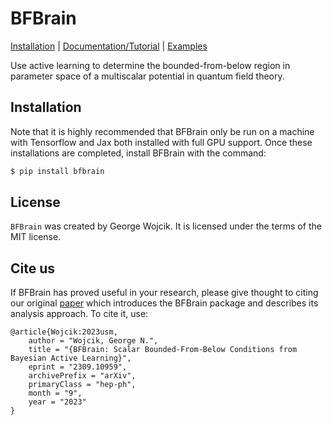 # BFBrain

[Installation](#installation) | [Documentation/Tutorial](https://bfbrain.readthedocs.io) | [Examples](https://github.com/Gwojci03/BFBrain/tree/main/examples)

Use active learning to determine the bounded-from-below region in parameter space of a multiscalar potential in quantum field theory.

## Installation

Note that it is highly recommended that BFBrain only be run on a machine with Tensorflow and Jax both installed with full GPU support. Once these installations are completed, install BFBrain with the command:

```bash
$ pip install bfbrain
```

## License

`BFBrain` was created by George Wojcik. It is licensed under the terms
of the MIT license.

## Cite us

If BFBrain has proved useful in your research, please give thought to citing our original [paper](https://arxiv.org/abs/2309.10959) which introduces the BFBrain package and describes its analysis approach. To cite it, use:

```
@article{Wojcik:2023usm,
    author = "Wojcik, George N.",
    title = "{BFBrain: Scalar Bounded-From-Below Conditions from Bayesian Active Learning}",
    eprint = "2309.10959",
    archivePrefix = "arXiv",
    primaryClass = "hep-ph",
    month = "9",
    year = "2023"
}
```
